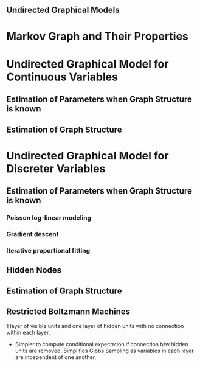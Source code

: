 Undirected Graphical Models
----------------------
# Markov Graph and Their Properties

# Undirected Graphical Model for Continuous Variables

## Estimation of Parameters when Graph Structure is known

## Estimation of Graph Structure

# Undirected Graphical Model for Discreter Variables

## Estimation of Parameters when Graph Structure is known
### Poisson log-linear modeling
### Gradient descent
### Iterative proportional fitting

## Hidden Nodes

## Estimation of Graph Structure

## Restricted Boltzmann Machines
1 layer of visible units and one layer of hidden units with no connection within each layer.   
* Simpler to compute conditional expectation if connection b/w hidden units are removed.
Simplifies Gibbs Sampling as variables in each layer are independent of one another.   
